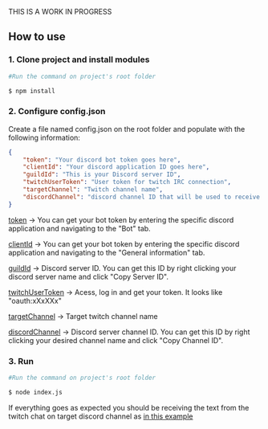 THIS IS A WORK IN PROGRESS


## How to use

### 1. Clone project and install modules

```bash
#Run the command on project's root folder

$ npm install
```

### 2. Configure config.json

Create a file named config.json on the root folder and populate with the following information:

```json
{	
	"token": "Your discord bot token goes here",
	"clientId": "Your discord application ID goes here",
	"guildId": "This is your Discord server ID",
	"twitchUserToken": "User token for twitch IRC connection",
	"targetChannel": "Twitch channel name",
	"discordChannel": "discord channel ID that will be used to receive twitch chat messages"
}
```
[token](https://i.imgur.com/grBBTIy.png) -> You can get your bot token by entering the specific discord application and navigating to the "Bot" tab. 

[clientId](https://i.imgur.com/u67WoGq.png) -> You can get your bot token by entering the specific discord application and navigating to the "General information" tab. 

[guildId](https://i.imgur.com/qKGsMnX.mp4) -> Discord server ID. You can get this ID by right clicking your discord server name and click "Copy Server ID".

[twitchUserToken](https://twitchapps.com/tmi/) -> Acess, log in and get your token. It looks like "oauth:xXxXXx"

[targetChannel](https://i.imgur.com/UjIKXM1) -> Target twitch channel name

[discordChannel](https://i.imgur.com/6fSVSN1.mp4) -> Discord server channel ID. You can get this ID by right clicking your desired channel name and click "Copy Channel ID".

### 3. Run

```bash
#Run the command on project's root folder

$ node index.js
```

If everything goes as expected you should be receiving the text from the twitch chat on target discord channel as [in this example](https://i.imgur.com/Csunjv6.mp4)
